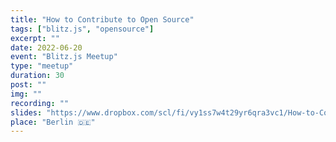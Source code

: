 ```yaml
---
title: "How to Contribute to Open Source"
tags: ["blitz.js", "opensource"]
excerpt: ""
date: 2022-06-20
event: "Blitz.js Meetup"
type: "meetup"
duration: 30
post: ""
img: ""
recording: ""
slides: "https://www.dropbox.com/scl/fi/vy1ss7w4t29yr6qra3vc1/How-to-Contribute-to-Open-Source.paper?dl=0&rlkey=qkm22oat1ly9vbrcixac60agi"
place: "Berlin 🇩🇪"
---
```

